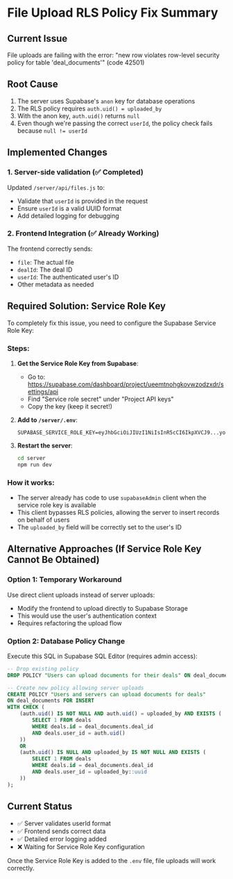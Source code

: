 # File Upload RLS Policy Fix Summary

## Current Issue
File uploads are failing with the error: "new row violates row-level security policy for table 'deal_documents'" (code 42501)

## Root Cause
1. The server uses Supabase's `anon` key for database operations
2. The RLS policy requires `auth.uid() = uploaded_by`
3. With the anon key, `auth.uid()` returns `null`
4. Even though we're passing the correct `userId`, the policy check fails because `null != userId`

## Implemented Changes

### 1. Server-side validation (✅ Completed)
Updated `/server/api/files.js` to:
- Validate that `userId` is provided in the request
- Ensure `userId` is a valid UUID format
- Add detailed logging for debugging

### 2. Frontend Integration (✅ Already Working)
The frontend correctly sends:
- `file`: The actual file
- `dealId`: The deal ID
- `userId`: The authenticated user's ID
- Other metadata as needed

## Required Solution: Service Role Key

To completely fix this issue, you need to configure the Supabase Service Role Key:

### Steps:
1. **Get the Service Role Key from Supabase**:
   - Go to: https://supabase.com/dashboard/project/ueemtnohgkovwzodzxdr/settings/api
   - Find "Service role secret" under "Project API keys"
   - Copy the key (keep it secret!)

2. **Add to `/server/.env`**:
   ```
   SUPABASE_SERVICE_ROLE_KEY=eyJhbGciOiJIUzI1NiIsInR5cCI6IkpXVCJ9...your_full_key_here
   ```

3. **Restart the server**:
   ```bash
   cd server
   npm run dev
   ```

### How it works:
- The server already has code to use `supabaseAdmin` client when the service role key is available
- This client bypasses RLS policies, allowing the server to insert records on behalf of users
- The `uploaded_by` field will be correctly set to the user's ID

## Alternative Approaches (If Service Role Key Cannot Be Obtained)

### Option 1: Temporary Workaround
Use direct client uploads instead of server uploads:
- Modify the frontend to upload directly to Supabase Storage
- This would use the user's authentication context
- Requires refactoring the upload flow

### Option 2: Database Policy Change
Execute this SQL in Supabase SQL Editor (requires admin access):
```sql
-- Drop existing policy
DROP POLICY "Users can upload documents for their deals" ON deal_documents;

-- Create new policy allowing server uploads
CREATE POLICY "Users and servers can upload documents for deals"
ON deal_documents FOR INSERT
WITH CHECK (
    (auth.uid() IS NOT NULL AND auth.uid() = uploaded_by AND EXISTS (
        SELECT 1 FROM deals 
        WHERE deals.id = deal_documents.deal_id 
        AND deals.user_id = auth.uid()
    ))
    OR
    (auth.uid() IS NULL AND uploaded_by IS NOT NULL AND EXISTS (
        SELECT 1 FROM deals 
        WHERE deals.id = deal_documents.deal_id 
        AND deals.user_id = uploaded_by::uuid
    ))
);
```

## Current Status
- ✅ Server validates userId format
- ✅ Frontend sends correct data
- ✅ Detailed error logging added
- ❌ Waiting for Service Role Key configuration

Once the Service Role Key is added to the `.env` file, file uploads will work correctly.